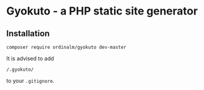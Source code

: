 # Gyokuto - a PHP static site generator

## Installation

```
composer require ordinalm/gyokuto dev-master
```

It is advised to add
```
/.gyokuto/
```
to your `.gitignore`.